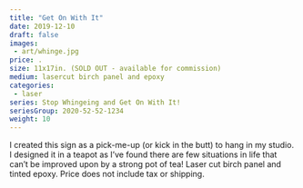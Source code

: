 ```yaml
---
title: "Get On With It"
date: 2019-12-10
draft: false
images:
 - art/whinge.jpg
price: .
size: 11x17in. (SOLD OUT - available for commission)
medium: lasercut birch panel and epoxy
categories:
 - laser
series: Stop Whingeing and Get On With It!
seriesGroup: 2020-52-52-1234
weight: 10
---
```


I created this sign as a pick-me-up (or kick in the butt) to hang in my studio. I designed it in a teapot as I’ve found there are few situations in life that can’t be improved upon by a strong pot of tea! Laser cut birch panel and tinted epoxy. Price does not include tax or shipping.
